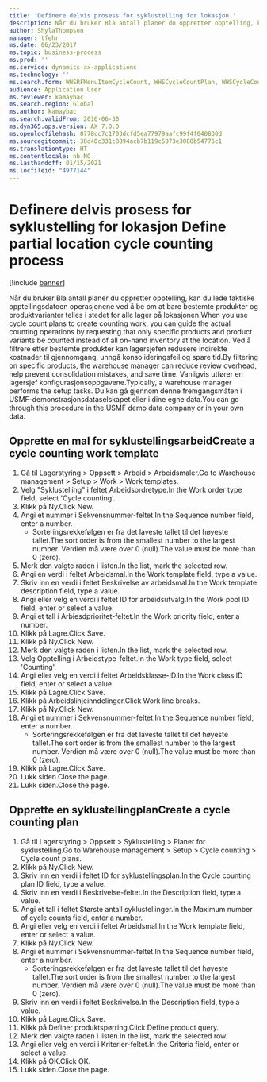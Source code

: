 ```yaml
---
title: 'Definere delvis prosess for syklustelling for lokasjon '
description: Når du bruker Bla antall planer du oppretter opptelling, kan du lede faktiske opptellingsdatoen operasjonene ved å be om at bare bestemte produkter og produktvarianter telles i stedet for alle lager på lokasjonen.
author: ShylaThompson
manager: tfehr
ms.date: 06/23/2017
ms.topic: business-process
ms.prod: ''
ms.service: dynamics-ax-applications
ms.technology: ''
ms.search.form: WHSRFMenuItemCycleCount, WHSCycleCountPlan, WHSCycleCountPlanListPage, WHSWorkTemplateTable
audience: Application User
ms.reviewer: kamaybac
ms.search.region: Global
ms.author: kamaybac
ms.search.validFrom: 2016-06-30
ms.dyn365.ops.version: AX 7.0.0
ms.openlocfilehash: 0778cc7c1703dcfd5ea77979aafc99f4f040830d
ms.sourcegitcommit: 38d40c331c8894acb7b119c5073e3088b54776c1
ms.translationtype: HT
ms.contentlocale: nb-NO
ms.lasthandoff: 01/15/2021
ms.locfileid: "4977144"
---
```

# <a name="define-partial-location-cycle-counting-process"></a><span data-ttu-id="c18e9-103">Definere delvis prosess for syklustelling for lokasjon </span><span class="sxs-lookup"><span data-stu-id="c18e9-103">Define partial location cycle counting process</span></span> 

[!include [banner](../../includes/banner.md)]

<span data-ttu-id="c18e9-104">Når du bruker Bla antall planer du oppretter opptelling, kan du lede faktiske opptellingsdatoen operasjonene ved å be om at bare bestemte produkter og produktvarianter telles i stedet for alle lager på lokasjonen.</span><span class="sxs-lookup"><span data-stu-id="c18e9-104">When you use cycle count plans to create counting work, you can guide the actual counting operations by requesting that only specific products and product variants be counted instead of all on-hand inventory at the location.</span></span> <span data-ttu-id="c18e9-105">Ved å filtrere etter bestemte produkter kan lagersjefen redusere indirekte kostnader til gjennomgang, unngå konsolideringsfeil og spare tid.</span><span class="sxs-lookup"><span data-stu-id="c18e9-105">By filtering on specific products, the warehouse manager can reduce review overhead, help prevent consolidation mistakes, and save time.</span></span> <span data-ttu-id="c18e9-106">Vanligvis utfører en lagersjef konfigurasjonsoppgavene.</span><span class="sxs-lookup"><span data-stu-id="c18e9-106">Typically, a warehouse manager performs the setup tasks.</span></span> <span data-ttu-id="c18e9-107">Du kan gå gjennom denne fremgangsmåten i USMF-demonstrasjonsdataselskapet eller i dine egne data.</span><span class="sxs-lookup"><span data-stu-id="c18e9-107">You can go through this procedure in the USMF demo data company or in your own data.</span></span>


## <a name="create-a-cycle-counting-work-template"></a><span data-ttu-id="c18e9-108">Opprette en mal for syklustellingsarbeid</span><span class="sxs-lookup"><span data-stu-id="c18e9-108">Create a cycle counting work template</span></span>
1. <span data-ttu-id="c18e9-109">Gå til Lagerstyring > Oppsett > Arbeid > Arbeidsmaler.</span><span class="sxs-lookup"><span data-stu-id="c18e9-109">Go to Warehouse management > Setup > Work > Work templates.</span></span>
2. <span data-ttu-id="c18e9-110">Velg "Syklustelling" i feltet Arbeidsordretype.</span><span class="sxs-lookup"><span data-stu-id="c18e9-110">In the Work order type field, select 'Cycle counting'.</span></span>
3. <span data-ttu-id="c18e9-111">Klikk på Ny.</span><span class="sxs-lookup"><span data-stu-id="c18e9-111">Click New.</span></span>
4. <span data-ttu-id="c18e9-112">Angi et nummer i Sekvensnummer-feltet.</span><span class="sxs-lookup"><span data-stu-id="c18e9-112">In the Sequence number field, enter a number.</span></span>
    * <span data-ttu-id="c18e9-113">Sorteringsrekkefølgen er fra det laveste tallet til det høyeste tallet.</span><span class="sxs-lookup"><span data-stu-id="c18e9-113">The sort order is from the smallest number to the largest number.</span></span> <span data-ttu-id="c18e9-114">Verdien må være over 0 (null).</span><span class="sxs-lookup"><span data-stu-id="c18e9-114">The value must be more than 0 (zero).</span></span>  
5. <span data-ttu-id="c18e9-115">Merk den valgte raden i listen.</span><span class="sxs-lookup"><span data-stu-id="c18e9-115">In the list, mark the selected row.</span></span>
6. <span data-ttu-id="c18e9-116">Angi en verdi i feltet Arbeidsmal.</span><span class="sxs-lookup"><span data-stu-id="c18e9-116">In the Work template field, type a value.</span></span>
7. <span data-ttu-id="c18e9-117">Skriv inn en verdi i feltet Beskrivelse av arbeidsmal.</span><span class="sxs-lookup"><span data-stu-id="c18e9-117">In the Work template description field, type a value.</span></span>
8. <span data-ttu-id="c18e9-118">Angi eller velg en verdi i feltet ID for arbeidsutvalg.</span><span class="sxs-lookup"><span data-stu-id="c18e9-118">In the Work pool ID field, enter or select a value.</span></span>
9. <span data-ttu-id="c18e9-119">Angi et tall i Arbiesdprioritet-feltet.</span><span class="sxs-lookup"><span data-stu-id="c18e9-119">In the Work priority field, enter a number.</span></span>
10. <span data-ttu-id="c18e9-120">Klikk på Lagre.</span><span class="sxs-lookup"><span data-stu-id="c18e9-120">Click Save.</span></span>
11. <span data-ttu-id="c18e9-121">Klikk på Ny.</span><span class="sxs-lookup"><span data-stu-id="c18e9-121">Click New.</span></span>
12. <span data-ttu-id="c18e9-122">Merk den valgte raden i listen.</span><span class="sxs-lookup"><span data-stu-id="c18e9-122">In the list, mark the selected row.</span></span>
13. <span data-ttu-id="c18e9-123">Velg Opptelling i Arbeidstype-feltet.</span><span class="sxs-lookup"><span data-stu-id="c18e9-123">In the Work type field, select 'Counting'.</span></span>
14. <span data-ttu-id="c18e9-124">Angi eller velg en verdi i feltet Arbeidsklasse-ID.</span><span class="sxs-lookup"><span data-stu-id="c18e9-124">In the Work class ID field, enter or select a value.</span></span>
15. <span data-ttu-id="c18e9-125">Klikk på Lagre.</span><span class="sxs-lookup"><span data-stu-id="c18e9-125">Click Save.</span></span>
16. <span data-ttu-id="c18e9-126">Klikk på Arbeidslinjeinndelinger.</span><span class="sxs-lookup"><span data-stu-id="c18e9-126">Click Work line breaks.</span></span>
17. <span data-ttu-id="c18e9-127">Klikk på Ny.</span><span class="sxs-lookup"><span data-stu-id="c18e9-127">Click New.</span></span>
18. <span data-ttu-id="c18e9-128">Angi et nummer i Sekvensnummer-feltet.</span><span class="sxs-lookup"><span data-stu-id="c18e9-128">In the Sequence number field, enter a number.</span></span>
    * <span data-ttu-id="c18e9-129">Sorteringsrekkefølgen er fra det laveste tallet til det høyeste tallet.</span><span class="sxs-lookup"><span data-stu-id="c18e9-129">The sort order is from the smallest number to the largest number.</span></span> <span data-ttu-id="c18e9-130">Verdien må være over 0 (null).</span><span class="sxs-lookup"><span data-stu-id="c18e9-130">The value must be more than 0 (zero).</span></span>  
19. <span data-ttu-id="c18e9-131">Klikk på Lagre.</span><span class="sxs-lookup"><span data-stu-id="c18e9-131">Click Save.</span></span>
20. <span data-ttu-id="c18e9-132">Lukk siden.</span><span class="sxs-lookup"><span data-stu-id="c18e9-132">Close the page.</span></span>
21. <span data-ttu-id="c18e9-133">Lukk siden.</span><span class="sxs-lookup"><span data-stu-id="c18e9-133">Close the page.</span></span>

## <a name="create-a-cycle-counting-plan"></a><span data-ttu-id="c18e9-134">Opprette en syklustellingplan</span><span class="sxs-lookup"><span data-stu-id="c18e9-134">Create a cycle counting plan</span></span>
1. <span data-ttu-id="c18e9-135">Gå til Lagerstyring > Oppsett > Syklustelling > Planer for syklustelling.</span><span class="sxs-lookup"><span data-stu-id="c18e9-135">Go to Warehouse management > Setup > Cycle counting > Cycle count plans.</span></span>
2. <span data-ttu-id="c18e9-136">Klikk på Ny.</span><span class="sxs-lookup"><span data-stu-id="c18e9-136">Click New.</span></span>
3. <span data-ttu-id="c18e9-137">Skriv inn en verdi i feltet ID for syklustellingsplan.</span><span class="sxs-lookup"><span data-stu-id="c18e9-137">In the Cycle counting plan ID field, type a value.</span></span>
4. <span data-ttu-id="c18e9-138">Skriv inn en verdi i Beskrivelse-feltet.</span><span class="sxs-lookup"><span data-stu-id="c18e9-138">In the Description field, type a value.</span></span>
5. <span data-ttu-id="c18e9-139">Angi et tall i feltet Største antall syklustellinger.</span><span class="sxs-lookup"><span data-stu-id="c18e9-139">In the Maximum number of cycle counts field, enter a number.</span></span>
6. <span data-ttu-id="c18e9-140">Angi eller velg en verdi i feltet Arbeidsmal.</span><span class="sxs-lookup"><span data-stu-id="c18e9-140">In the Work template field, enter or select a value.</span></span>
7. <span data-ttu-id="c18e9-141">Klikk på Ny.</span><span class="sxs-lookup"><span data-stu-id="c18e9-141">Click New.</span></span>
8. <span data-ttu-id="c18e9-142">Angi et nummer i Sekvensnummer-feltet.</span><span class="sxs-lookup"><span data-stu-id="c18e9-142">In the Sequence number field, enter a number.</span></span>
    * <span data-ttu-id="c18e9-143">Sorteringsrekkefølgen er fra det laveste tallet til det høyeste tallet.</span><span class="sxs-lookup"><span data-stu-id="c18e9-143">The sort order is from the smallest number to the largest number.</span></span> <span data-ttu-id="c18e9-144">Verdien må være over 0 (null).</span><span class="sxs-lookup"><span data-stu-id="c18e9-144">The value must be more than 0 (zero).</span></span>  
9. <span data-ttu-id="c18e9-145">Skriv inn en verdi i feltet Beskrivelse.</span><span class="sxs-lookup"><span data-stu-id="c18e9-145">In the Description field, type a value.</span></span>
10. <span data-ttu-id="c18e9-146">Klikk på Lagre.</span><span class="sxs-lookup"><span data-stu-id="c18e9-146">Click Save.</span></span>
11. <span data-ttu-id="c18e9-147">Klikk på Definer produktspørring.</span><span class="sxs-lookup"><span data-stu-id="c18e9-147">Click Define product query.</span></span>
12. <span data-ttu-id="c18e9-148">Merk den valgte raden i listen.</span><span class="sxs-lookup"><span data-stu-id="c18e9-148">In the list, mark the selected row.</span></span>
13. <span data-ttu-id="c18e9-149">Angi eller velg en verdi i Kriterier-feltet.</span><span class="sxs-lookup"><span data-stu-id="c18e9-149">In the Criteria field, enter or select a value.</span></span>
14. <span data-ttu-id="c18e9-150">Klikk på OK.</span><span class="sxs-lookup"><span data-stu-id="c18e9-150">Click OK.</span></span>
15. <span data-ttu-id="c18e9-151">Lukk siden.</span><span class="sxs-lookup"><span data-stu-id="c18e9-151">Close the page.</span></span>


